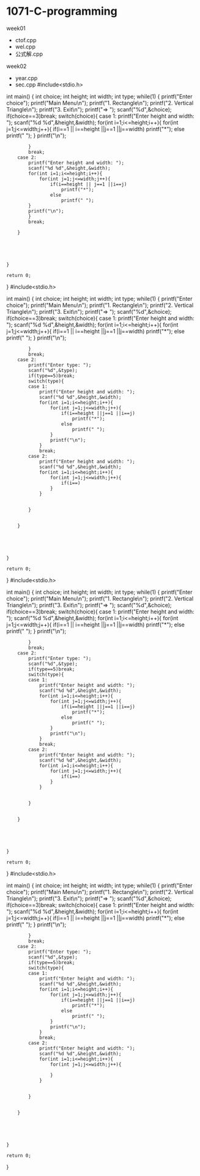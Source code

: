 # 1071-C-programming

week01
* ctof.cpp
* wel.cpp
* 公式解.cpp
 
week02
* year.cpp
* sec.cpp
#include<stdio.h>

int main()
{
    int choice;
    int height;
    int width;
    int type;
    while(1)
    {
        printf("Enter choice");
        printf("Main Menu\n");
        printf("1. Rectangle\n");
        printf("2. Vertical Triangle\n");
        printf("3. Exit\n");
        printf("=> ");
        scanf("%d",&choice);
        if(choice==3)break;
        switch(choice){
        case 1:
            printf("Enter height and width: ");
            scanf("%d %d",&height,&width);
            for(int i=1;i<=height;i++){
                for(int j=1;j<=width;j++){
                    if(i==1 || i==height ||j==1 ||j==width)
                        printf("*");
                    else
                        printf(" ");
            }
            printf("\n");

            }
            break;
        case 2:
            printf("Enter height and width: ");
            scanf("%d %d",&height,&width);
            for(int i=1;i<=height;i++){
                for(int j=1;j<=width;j++){
                    if(i==height || j==1 ||i==j)
                        printf("*");
                    else
                        printf(" ");
            }
            printf("\n");
            }
            break;

        }





    }

    return 0;
}
#include<stdio.h>

int main()
{
    int choice;
    int height;
    int width;
    int type;
    while(1)
    {
        printf("Enter choice");
        printf("Main Menu\n");
        printf("1. Rectangle\n");
        printf("2. Vertical Triangle\n");
        printf("3. Exit\n");
        printf("=> ");
        scanf("%d",&choice);
        if(choice==3)break;
        switch(choice){
        case 1:
            printf("Enter height and width: ");
            scanf("%d %d",&height,&width);
            for(int i=1;i<=height;i++){
                for(int j=1;j<=width;j++){
                    if(i==1 || i==height ||j==1 ||j==width)
                        printf("*");
                    else
                        printf(" ");
            }
            printf("\n");

            }
            break;
        case 2:
            printf("Enter type: ");
            scanf("%d",&type);
            if(type==5)break;
            switch(type){
            case 1:
                printf("Enter height and width: ");
                scanf("%d %d",&height,&width);
                for(int i=1;i<=height;i++){
                    for(int j=1;j<=width;j++){
                        if(i==height ||j==1 ||i==j)
                            printf("*");
                        else
                            printf(" ");
                    }
                    printf("\n");
                }
                break;
            case 2:
                printf("Enter height and width: ");
                scanf("%d %d",&height,&width);
                for(int i=1;i<=height;i++){
                    for(int j=1;j<=width;j++){
                        if(i==)
                    }
                }
                

            }


        }





    }

    return 0;
}
#include<stdio.h>

int main()
{
    int choice;
    int height;
    int width;
    int type;
    while(1)
    {
        printf("Enter choice");
        printf("Main Menu\n");
        printf("1. Rectangle\n");
        printf("2. Vertical Triangle\n");
        printf("3. Exit\n");
        printf("=> ");
        scanf("%d",&choice);
        if(choice==3)break;
        switch(choice){
        case 1:
            printf("Enter height and width: ");
            scanf("%d %d",&height,&width);
            for(int i=1;i<=height;i++){
                for(int j=1;j<=width;j++){
                    if(i==1 || i==height ||j==1 ||j==width)
                        printf("*");
                    else
                        printf(" ");
            }
            printf("\n");

            }
            break;
        case 2:
            printf("Enter type: ");
            scanf("%d",&type);
            if(type==5)break;
            switch(type){
            case 1:
                printf("Enter height and width: ");
                scanf("%d %d",&height,&width);
                for(int i=1;i<=height;i++){
                    for(int j=1;j<=width;j++){
                        if(i==height ||j==1 ||i==j)
                            printf("*");
                        else
                            printf(" ");
                    }
                    printf("\n");
                }
                break;
            case 2:
                printf("Enter height and width: ");
                scanf("%d %d",&height,&width);
                for(int i=1;i<=height;i++){
                    for(int j=1;j<=width;j++){
                        if(i==)
                    }
                }
                

            }


        }





    }

    return 0;
}
#include<stdio.h>

int main()
{
    int choice;
    int height;
    int width;
    int type;
    while(1)
    {
        printf("Enter choice");
        printf("Main Menu\n");
        printf("1. Rectangle\n");
        printf("2. Vertical Triangle\n");
        printf("3. Exit\n");
        printf("=> ");
        scanf("%d",&choice);
        if(choice==3)break;
        switch(choice){
        case 1:
            printf("Enter height and width: ");
            scanf("%d %d",&height,&width);
            for(int i=1;i<=height;i++){
                for(int j=1;j<=width;j++){
                    if(i==1 || i==height ||j==1 ||j==width)
                        printf("*");
                    else
                        printf(" ");
            }
            printf("\n");

            }
            break;
        case 2:
            printf("Enter type: ");
            scanf("%d",&type);
            if(type==5)break;
            switch(type){
            case 1:
                printf("Enter height and width: ");
                scanf("%d %d",&height,&width);
                for(int i=1;i<=height;i++){
                    for(int j=1;j<=width;j++){
                        if(i==height ||j==1 ||i==j)
                            printf("*");
                        else
                            printf(" ");
                    }
                    printf("\n");
                }
                break;
            case 2:
                printf("Enter height and width: ");
                scanf("%d %d",&height,&width);
                for(int i=1;i<=height;i++){
                    for(int j=1;j<=width;j++){

                    }
                }


            }


        }





    }

    return 0;
}
